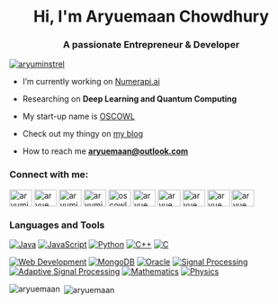 <h1 align="center">Hi, I'm Aryuemaan Chowdhury</h1>
<h3 align="center">A passionate Entrepreneur & Developer</h3>



<p align="left"> <a href="https://twitter.com/aryuminstrel" target="blank"><img src="https://img.shields.io/twitter/follow/aryuminstrel?logo=twitter&style=for-the-badge" alt="aryuminstrel" /></a> </p>

- I’m currently working on [Numerapi.ai](https://github.com/NumeraPi-ai)

- Researching on **Deep Learning and Quantum Computing**
- My start-up name is [OSCOWL](www.oscowl.in)

- Check out my thingy on [my blog](https://aryuminstrel.blogspot.com/)

- How to reach me **aryuemaan@outlook.com**

<h3 align="left">Connect with me:</h3>
<p align="left">
<a href="https://twitter.com/aryuminstrel" target="blank"><img align="center" src="https://raw.githubusercontent.com/rahuldkjain/github-profile-readme-generator/master/src/images/icons/Social/twitter.svg" alt="aryuminstrel" height="30" width="40" /></a>
<a href="https://linkedin.com/in/aryuemaanchowdhury" target="blank"><img align="center" src="https://raw.githubusercontent.com/rahuldkjain/github-profile-readme-generator/master/src/images/icons/Social/linked-in-alt.svg" alt="aryuemaanchowdhury" height="30" width="40" /></a>
<a href="https://fb.com/aryuminstrel" target="blank"><img align="center" src="https://raw.githubusercontent.com/rahuldkjain/github-profile-readme-generator/master/src/images/icons/Social/facebook.svg" alt="aryuminstrel" height="30" width="40" /></a>
<a href="https://instagram.com/aryuminstrel14" target="blank"><img align="center" src="https://raw.githubusercontent.com/rahuldkjain/github-profile-readme-generator/master/src/images/icons/Social/instagram.svg" alt="aryuminstrel14" height="30" width="40" /></a>
<a href="https://www.youtube.com/c/oscowl" target="blank"><img align="center" src="https://raw.githubusercontent.com/rahuldkjain/github-profile-readme-generator/master/src/images/icons/Social/youtube.svg" alt="oscowl" height="30" width="40" /></a>
<a href="https://www.codechef.com/users/aryuemaancho" target="blank"><img align="center" src="https://cdn.jsdelivr.net/npm/simple-icons@3.1.0/icons/codechef.svg" alt="aryuemaancho" height="30" width="40" /></a>
<a href="https://www.hackerrank.com/aryuemaan" target="blank"><img align="center" src="https://raw.githubusercontent.com/rahuldkjain/github-profile-readme-generator/master/src/images/icons/Social/hackerrank.svg" alt="aryuemaan" height="30" width="40" /></a>
<a href="https://codeforces.com/profile/aryuemaan" target="blank"><img align="center" src="https://raw.githubusercontent.com/rahuldkjain/github-profile-readme-generator/master/src/images/icons/Social/codeforces.svg" alt="aryuemaan" height="30" width="40" /></a>
<a href="https://www.leetcode.com/aryuemaanchowdhury" target="blank"><img align="center" src="https://raw.githubusercontent.com/rahuldkjain/github-profile-readme-generator/master/src/images/icons/Social/leet-code.svg" alt="aryuemaanchowdhury" height="30" width="40" /></a>
<a href="https://www.hackerearth.com/aryuemaancho" target="blank"><img align="center" src="https://raw.githubusercontent.com/rahuldkjain/github-profile-readme-generator/master/src/images/icons/Social/hackerearth.svg" alt="aryuemaancho" height="30" width="40" /></a>
</p>

### Languages and Tools

[![Java](https://img.shields.io/badge/Java-007396?style=for-the-badge&logo=java&logoColor=white)](https://www.java.com/)
[![JavaScript](https://img.shields.io/badge/JavaScript-F7DF1E?style=for-the-badge&logo=javascript&logoColor=black)](https://developer.mozilla.org/en-US/docs/Web/JavaScript)
[![Python](https://img.shields.io/badge/Python-3776AB?style=for-the-badge&logo=python&logoColor=white)](https://www.python.org/)
[![C++](https://img.shields.io/badge/C++-00599C?style=for-the-badge&logo=c%2B%2B&logoColor=white)](https://isocpp.org/)
[![C](https://img.shields.io/badge/C-00599C?style=for-the-badge&logo=c&logoColor=white)](https://en.wikipedia.org/wiki/C_(programming_language))

[![Web Development](https://img.shields.io/badge/Web%20Development-1572B6?style=for-the-badge)](https://developer.mozilla.org/en-US/docs/Web)
[![MongoDB](https://img.shields.io/badge/MongoDB-47A248?style=for-the-badge&logo=mongodb&logoColor=white)](https://www.mongodb.com/)
[![Oracle](https://img.shields.io/badge/Oracle-F80000?style=for-the-badge&logo=oracle&logoColor=white)](https://www.oracle.com/database/)
[![Signal Processing](https://img.shields.io/badge/Signal%20Processing-0096D8?style=for-the-badge)](https://en.wikipedia.org/wiki/Signal_processing)
[![Adaptive Signal Processing](https://img.shields.io/badge/Adaptive%20Signal%20Processing-FF5733?style=for-the-badge)](https://en.wikipedia.org/wiki/Adaptive_signal_processing)
[![Mathematics](https://img.shields.io/badge/Mathematics-1A1A1D?style=for-the-badge)](https://en.wikipedia.org/wiki/Mathematics)
[![Physics](https://img.shields.io/badge/Physics-430098?style=for-the-badge)](https://en.wikipedia.org/wiki/Physics)


<p><img align="left" src="https://github-readme-stats.vercel.app/api/top-langs?username=aryuemaan&show_icons=true&locale=en&layout=compact" alt="aryuemaan" /></p>

<p>&nbsp;<img align="center" src="https://github-readme-stats.vercel.app/api?username=aryuemaan&show_icons=true&locale=en" alt="aryuemaan" /></p>

